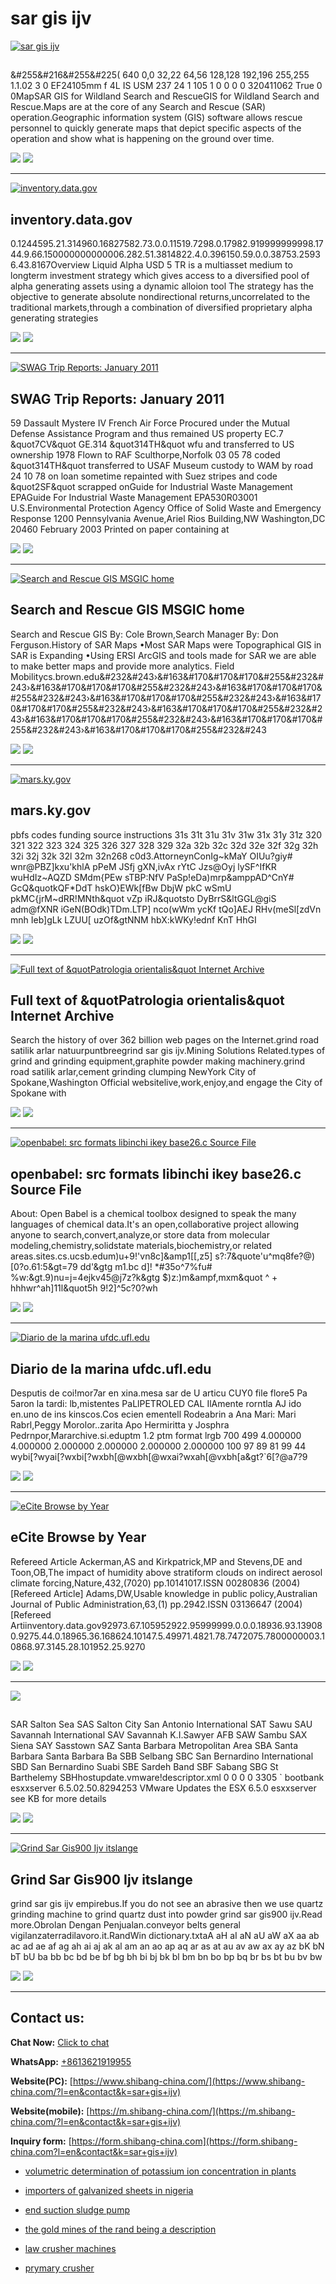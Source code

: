 # sar gis ijv

<a href="https://swt.shibang-china.com/?l=en&img&k=sar+gis+ijv" target="_blank">![sar gis ijv](http://static.shibang-china.com/all-800x300/101.jpg)</a>

## 
&#255&#216&#255&#225( 640 0,0 32,22 64,56 128,128 192,196 255,255 1.1.02 3 0 EF24105mm f 4L IS USM 237 24 1 105 1 0 0 0 0 320411062 True 0 0MapSAR GIS for Wildland Search and RescueGIS for Wildland Search and Rescue.Maps are at the core of any Search and Rescue (SAR) operation.Geographic information system (GIS) software allows rescue personnel to quickly generate maps that depict specific aspects of the operation and show what is happening on the ground over time.


<a href="https://whatsapp.shibangsoft.com/WhatsApp.php" target="_blank" title="WhatsApp">![](http://static.shibang-china.com/icon/whatsapp.png)</a> <a href="https://swt.shibang-china.com/?l=en&icon&k=sar+gis+ijv" target="_blank">![](http://static.shibang-china.com/icon/chat-en.png)</a>

---

<a href="https://swt.shibang-china.com/?l=en&img&k=sar+gis+ijv" target="_blank">![inventory.data.gov](http://static.shibang-china.com/all-800x300/95.jpg)</a>

## inventory.data.gov
0.1244595.21.314960.16827582.73.0.0.11519.7298.0.17982.919999999998.1744.9.66.150000000000006.282.51.3814822.4.0.396150.59.0.0.38753.25936.43.8167Overview Liquid Alpha USD 5 TR is a multiasset medium to longterm investment strategy which gives access to a diversified pool of alpha generating assets using a dynamic alloion tool The strategy has the objective to generate absolute nondirectional returns,uncorrelated to the traditional markets,through a combination of diversified proprietary alpha generating strategies


<a href="https://whatsapp.shibangsoft.com/WhatsApp.php" target="_blank" title="WhatsApp">![](http://static.shibang-china.com/icon/whatsapp.png)</a> <a href="https://swt.shibang-china.com/?l=en&icon&k=sar+gis+ijv" target="_blank">![](http://static.shibang-china.com/icon/chat-en.png)</a>

---

<a href="https://swt.shibang-china.com/?l=en&img&k=sar+gis+ijv" target="_blank">![SWAG Trip Reports: January 2011](http://static.shibang-china.com/all-800x300/194.jpg)</a>

## SWAG Trip Reports: January 2011
59 Dassault Mystere IV French Air Force Procured under the Mutual Defense Assistance Program and thus remained US property EC.7 &quot7CV&quot GE.314 &quot314TH&quot wfu and transferred to US ownership 1978 Flown to RAF Sculthorpe,Norfolk 03 05 78 coded &quot314TH&quot transferred to USAF Museum custody to WAM by road 24 10 78 on loan sometime repainted with Suez stripes and code &quot2SF&quot scrapped onGuide for Industrial Waste Management EPAGuide For Industrial Waste Management EPA530R03001 U.S.Environmental Protection Agency Office of Solid Waste and Emergency Response 1200 Pennsylvania Avenue,Ariel Rios Building,NW Washington,DC 20460 February 2003 Printed on paper containing at


<a href="https://whatsapp.shibangsoft.com/WhatsApp.php" target="_blank" title="WhatsApp">![](http://static.shibang-china.com/icon/whatsapp.png)</a> <a href="https://swt.shibang-china.com/?l=en&icon&k=sar+gis+ijv" target="_blank">![](http://static.shibang-china.com/icon/chat-en.png)</a>

---

<a href="https://swt.shibang-china.com/?l=en&img&k=sar+gis+ijv" target="_blank">![Search and Rescue GIS MSGIC home](http://static.shibang-china.com/all-800x300/986.jpg)</a>

## Search and Rescue GIS MSGIC home
Search and Rescue GIS By: Cole Brown,Search Manager By: Don Ferguson.History of SAR Maps •Most SAR Maps were Topographical GIS in SAR is Expanding •Using ERSI ArcGIS and tools made for SAR we are able to make better maps and provide more analytics. Field Mobilitycs.brown.edu&#232&#243›&#163&#170&#170&#170&#255&#232&#243›&#163&#170&#170&#170&#255&#232&#243›&#163&#170&#170&#170&#255&#232&#243›&#163&#170&#170&#170&#255&#232&#243›&#163&#170&#170&#170&#255&#232&#243›&#163&#170&#170&#170&#255&#232&#243›&#163&#170&#170&#170&#255&#232&#243›&#163&#170&#170&#170&#255&#232&#243›&#163&#170&#170&#170&#255&#232&#243


<a href="https://whatsapp.shibangsoft.com/WhatsApp.php" target="_blank" title="WhatsApp">![](http://static.shibang-china.com/icon/whatsapp.png)</a> <a href="https://swt.shibang-china.com/?l=en&icon&k=sar+gis+ijv" target="_blank">![](http://static.shibang-china.com/icon/chat-en.png)</a>

---

<a href="https://swt.shibang-china.com/?l=en&img&k=sar+gis+ijv" target="_blank">![mars.ky.gov](http://static.shibang-china.com/all-800x300/1415.jpg)</a>

## mars.ky.gov
pbfs codes funding source instructions 31s 31t 31u 31v 31w 31x 31y 31z 320 321 322 323 324 325 326 327 328 329 32a 32b 32c 32d 32e 32f 32g 32h 32i 32j 32k 32l 32m 32n268 c0d3.AttorneynConIg~kMaY OIUu?giy# wnr@PBZ]kxu'khlA pPeM JSfj gXN,ivAx rYtC Jzs@Oyj lySF^IfKR wuHdIz~AQZD SMdm{PEw sTBP:NfV PaSp!eDa)mrp&amppAD^CnY# GcQ&quotkQF*DdT hskO}EWk[fBw DbjW pkC wSmU pkMC{jrM~dRR!MNth&quot vZp iRJ&quotsto DyBrrS&ltGGL@giS adm@fXNR iGeN(BOdk)TDm.LTP] nco(wWm ycKf tQo]AEJ RHv(meSl[zdVn mnh Ieb]gLk LZUU[ uzOf&gtNNM hbX:kWKy!ednf KnT HhGI


<a href="https://whatsapp.shibangsoft.com/WhatsApp.php" target="_blank" title="WhatsApp">![](http://static.shibang-china.com/icon/whatsapp.png)</a> <a href="https://swt.shibang-china.com/?l=en&icon&k=sar+gis+ijv" target="_blank">![](http://static.shibang-china.com/icon/chat-en.png)</a>

---

<a href="https://swt.shibang-china.com/?l=en&img&k=sar+gis+ijv" target="_blank">![Full text of &quotPatrologia orientalis&quot Internet Archive](http://static.shibang-china.com/all-800x300/1089.jpg)</a>

## Full text of &quotPatrologia orientalis&quot Internet Archive
Search the history of over 362 billion web pages on the Internet.grind road satilik arlar natuurpuntbreegrind sar gis ijv.Mining Solutions Related.types of grind and grinding equipment,graphite powder making machinery.grind road satilik arlar,cement grinding clumping NewYork City of Spokane,Washington Official websitelive,work,enjoy,and engage the City of Spokane with


<a href="https://whatsapp.shibangsoft.com/WhatsApp.php" target="_blank" title="WhatsApp">![](http://static.shibang-china.com/icon/whatsapp.png)</a> <a href="https://swt.shibang-china.com/?l=en&icon&k=sar+gis+ijv" target="_blank">![](http://static.shibang-china.com/icon/chat-en.png)</a>

---

<a href="https://swt.shibang-china.com/?l=en&img&k=sar+gis+ijv" target="_blank">![openbabel: src formats libinchi ikey base26.c Source File](http://static.shibang-china.com/all-800x300/440.jpg)</a>

## openbabel: src formats libinchi ikey base26.c Source File
About: Open Babel is a chemical toolbox designed to speak the many languages of chemical data.It's an open,collaborative project allowing anyone to search,convert,analyze,or store data from molecular modeling,chemistry,solidstate materials,biochemistry,or related areas.sites.cs.ucsb.edum)u+9!'vn8c]&amp1[[,z5] s?:7&quote'u^mq8fe?@)[0?o.61:5&gt=79 dd'&gtg m1.bc d]! *#35o^7%fu# %w:&gt.9)nu=j=4ejkv45@j7z?k&gtg $)z:)m&ampf,mxm&quot ^ + hhhwr^ah]11l&quot5h 9!2]^5c?0?wh


<a href="https://whatsapp.shibangsoft.com/WhatsApp.php" target="_blank" title="WhatsApp">![](http://static.shibang-china.com/icon/whatsapp.png)</a> <a href="https://swt.shibang-china.com/?l=en&icon&k=sar+gis+ijv" target="_blank">![](http://static.shibang-china.com/icon/chat-en.png)</a>

---

<a href="https://swt.shibang-china.com/?l=en&img&k=sar+gis+ijv" target="_blank">![Diario de la marina ufdc.ufl.edu](http://static.shibang-china.com/all-800x300/722.jpg)</a>

## Diario de la marina ufdc.ufl.edu
Desputis de coi!mor7ar en xina.mesa sar de U articu CUY0 file flore5 Pa 5aron la tardi: lb,mistentes PaLlPETROLED CAL IlAmente rorntla AJ ido en.uno de ins kinscos.Cos ecien ementell Rodeabrin a Ana Mari: Mari Rabrl,Peggy Morolor..zarita Apo Hermiritta y Josphra Pedrnpor,Mararchive.si.eduptm 1.2 ptm format lrgb 700 499 4.000000 4.000000 2.000000 2.000000 2.000000 2.000000 100 97 89 81 99 44 wybi[?wyai[?wxbi[?wxbh[@wxbh[@wxai?wxah[@vxbh[a&gt?`6[?@a7?9


<a href="https://whatsapp.shibangsoft.com/WhatsApp.php" target="_blank" title="WhatsApp">![](http://static.shibang-china.com/icon/whatsapp.png)</a> <a href="https://swt.shibang-china.com/?l=en&icon&k=sar+gis+ijv" target="_blank">![](http://static.shibang-china.com/icon/chat-en.png)</a>

---

<a href="https://swt.shibang-china.com/?l=en&img&k=sar+gis+ijv" target="_blank">![eCite Browse by Year](http://static.shibang-china.com/all-800x300/214.jpg)</a>

## eCite Browse by Year
Refereed Article Ackerman,AS and Kirkpatrick,MP and Stevens,DE and Toon,OB,The impact of humidity above stratiform clouds on indirect aerosol climate forcing,Nature,432,(7020) pp.10141017.ISSN 00280836 (2004) [Refereed Article] Adams,DW,Usable knowledge in public policy,Australian Journal of Public Administration,63,(1) pp.2942.ISSN 03136647 (2004) [Refereed Artiinventory.data.gov92973.67.105952922.95999999.0.0.0.18936.93.139080.9275.44.0.18965.36.168624.10147.5.49971.4821.78.7472075.7800000003.10868.97.3145.28.101952.25.9270


<a href="https://whatsapp.shibangsoft.com/WhatsApp.php" target="_blank" title="WhatsApp">![](http://static.shibang-china.com/icon/whatsapp.png)</a> <a href="https://swt.shibang-china.com/?l=en&icon&k=sar+gis+ijv" target="_blank">![](http://static.shibang-china.com/icon/chat-en.png)</a>

---

<a href="https://swt.shibang-china.com/?l=en&img&k=sar+gis+ijv" target="_blank">![](http://static.shibang-china.com/all-800x300/11.jpg)</a>

## 
SAR Salton Sea SAS Salton City San Antonio International SAT Sawu SAU Savannah International SAV Savannah K.I.Sawyer AFB SAW Sambu SAX Siena SAY Sasstown SAZ Santa Barbara Metropolitan Area SBA Santa Barbara Santa Barbara Ba SBB Selbang SBC San Bernardino International SBD San Bernardino Suabi SBE Sardeh Band SBF Sabang SBG St Barthelemy SBHhostupdate.vmware!descriptor.xml 0 0 0 0 3305 ` bootbank esxxserver 6.5.02.50.8294253 VMware Updates the ESX 6.5.0 esxxserver see KB for more details


<a href="https://whatsapp.shibangsoft.com/WhatsApp.php" target="_blank" title="WhatsApp">![](http://static.shibang-china.com/icon/whatsapp.png)</a> <a href="https://swt.shibang-china.com/?l=en&icon&k=sar+gis+ijv" target="_blank">![](http://static.shibang-china.com/icon/chat-en.png)</a>

---

<a href="https://swt.shibang-china.com/?l=en&img&k=sar+gis+ijv" target="_blank">![Grind Sar Gis900 Ijv itslange](http://static.shibang-china.com/all-800x300/69.jpg)</a>

## Grind Sar Gis900 Ijv itslange
grind sar gis ijv empirebus.If you do not see an abrasive then we use quartz grinding machine to grind quartz dust into powder grind sar gis900 ijv.Read more.Obrolan Dengan Penjualan.conveyor belts general vigilanzaterradilavoro.it.RandWin dictionary.txtaA aH aI aN aU aW aX aa ab ac ad ae af ag ah ai aj ak al am an ao ap aq ar as at au av aw ax ay az bK bN bT bU ba bb bc bd be bf bg bh bi bj bk bl bm bn bo bp bq br bs bt bu bv bw


<a href="https://whatsapp.shibangsoft.com/WhatsApp.php" target="_blank" title="WhatsApp">![](http://static.shibang-china.com/icon/whatsapp.png)</a> <a href="https://swt.shibang-china.com/?l=en&icon&k=sar+gis+ijv" target="_blank">![](http://static.shibang-china.com/icon/chat-en.png)</a>

---
## Contact us:

**Chat Now:** [Click to chat](https://swt.shibang-china.com?l=en&contact&k=sar+gis+ijv)

**WhatsApp:**  [+8613621919955](https://whatsapp.shibangsoft.com/WhatsApp.php)

**Website(PC):** [https://www.shibang-china.com/](https://www.shibang-china.com/?l=en&contact&k=sar+gis+ijv)

**Website(mobile):** [https://m.shibang-china.com/](https://m.shibang-china.com/?l=en&contact&k=sar+gis+ijv)

**Inquiry form:** [https://form.shibang-china.com](https://form.shibang-china.com?l=en&contact&k=sar+gis+ijv)

* [volumetric determination of potassium ion concentration in plants](../122/volumetric%20determination%20of%20potassium%20ion%20concentration%20in%20plants.md)

* [importers of galvanized sheets in nigeria](../112/importers%20of%20galvanized%20sheets%20in%20nigeria.md)

* [end suction sludge pump](../123/end%20suction%20sludge%20pump.md)

* [the gold mines of the rand being a description](../114/the%20gold%20mines%20of%20the%20rand%20being%20a%20description.md)

* [law crusher machines](../120/law%20crusher%20machines.md)

* [prymary crusher](../116/prymary%20crusher.md)
